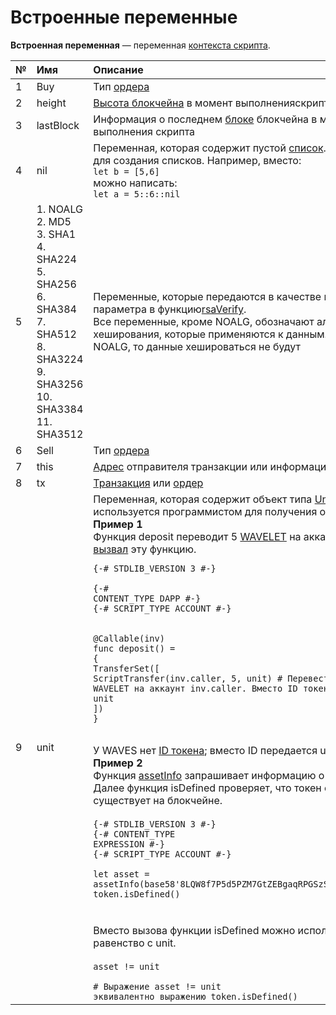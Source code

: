 # Встроенные переменные

**Встроенная переменная** — переменная [контекста скрипта](/ride/script/script-context.md).

| № | Имя | Описание |
| :--- | :--- | :--- |
| 1 | Buy | Тип [ордера](/blockchain/order.md) |
| 2 | height | [Высота блокчейна](/blockchain/blockchain/blockchain-height.md) в момент выполненияскрипта |
| 3 | lastBlock | Информация о последнем [блоке](/blockchain/block.md) блокчейна в момент выполнения скрипта |
| 4 | nil | Переменная, которая содержит пустой [список](/ride/data-types/list.md). Используется для создания списков. Например, вместо:<br>```let b = [5,6]```<br> можно написать:<br>```let a = 5::6::nil``` |
| 5 | 1. NOALG<br> 2. MD5<br> 3. SHA1<br> 4. SHA224<br> 5. SHA256<br> 6. SHA384<br> 7. SHA512<br> 8. SHA3224<br> 9. SHA3256<br> 10. SHA3384<br> 11. SHA3512<br> | Переменные, которые передаются в качестве первого параметра в  функцию[rsaVerify](/ride/functions/built-in-functions/verification-functions.md).<br> Все переменные, кроме NOALG, обозначают алгоритмы хеширования, которые применяются к данным. Если передать NOALG, то данные хешироваться не будут |
| 6 | Sell | Тип [ордера](/blockchain/order.md) |
| 7 | this | [Адрес](/blockchain/address.md) отправителя транзакции или информация о [токене](/blockchain/token.md) |
| 8 | tx | [Транзакция](/blockchain/transaction.md) или [ордер](/blockchain/order.md) |
| 9 | unit | Переменная, которая содержит объект типа [Unit](ru/ride/data-types/unit.md). Переменная используется программистом для получения объекта типа Unit. <br>**Пример 1**<br> Функция deposit переводит 5 [WAVELET](/blockchain/token/wavelet.md) на аккаунт, который [вызвал](/ride/functions/callable-function.md) эту функцию.<br> <pre><code class=“lang-ride”>{-# STDLIB_VERSION 3 #-}<br><br>{-# CONTENT_TYPE DAPP #-}<br>{-# SCRIPT_TYPE ACCOUNT #-} <br><br>@Callable(inv)<br>func deposit() = {<br>TransferSet([<br>ScriptTransfer(inv.caller, 5, unit) # Перевести 5 WAVELET на аккаунт inv.caller. Вместо ID токена указан unit<br>])<br>}</code></pre><br> У WAVES нет [ID токена](/blockchain/token/token-id.md); вместо ID передается unit.<br>**Пример 2**<br>Функция [assetInfo](/ride/functions/built-in-functions/blockchain-functions.md) запрашивает информацию о токене по его ID. Далее функция isDefined проверяет, что токен с таким ID существует на блокчейне.<br><br><code>{-# STDLIB_VERSION 3 #-}<br>{-# CONTENT_TYPE EXPRESSION #-}<br>{-# SCRIPT_TYPE ACCOUNT #-}<br><br>let asset = assetInfo(base58'8LQW8f7P5d5PZM7GtZEBgaqRPGSzS3DfPuiXrURJ4AJS')<br>token.isDefined()</code> <br><br><br>Вместо вызова функции isDefined можно использовать равенство с unit.<br><br><code>asset != unit<br><br># Выражение asset != unit эквивалентно выражению token.isDefined()</code> |
